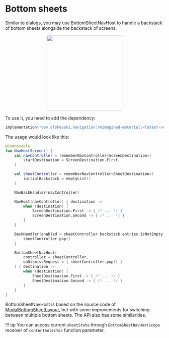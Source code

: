 # Bottom sheets

Similar to dialogs, you may use BottomSheetNavHost to handle a backstack of bottom sheets alongside the backstack of screens.

<p align="center">
    <img width="240" src="https://user-images.githubusercontent.com/5606565/199266283-a4e879fc-29d0-4f80-b86f-1d63118147f0.gif" />
</p>

To use it, you need to add the dependency:

```kotlin
implementation("dev.olshevski.navigation:reimagined-material:<latest-version>")
```

The usage would look like this:

```kotlin
@Composable
fun NavHostScreen() {
    val navController = rememberNavController<ScreenDestination>(
        startDestination = ScreenDestination.First,
    )

    val sheetController = rememberNavController<SheetDestination>(
        initialBackstack = emptyList()
    )

    NavBackHandler(navController)

    NavHost(navController) { destination ->
        when (destination) {
            ScreenDestination.First -> { /* ... */ }
            ScreenDestination.Second -> { /* ... */ }
        }
    }

    BackHandler(enabled = sheetController.backstack.entries.isNotEmpty()) {
        sheetController.pop()
    }

    BottomSheetNavHost(
        controller = sheetController,
        onDismissRequest = { sheetController.pop() }
    ) { destination ->
        when (destination) {
            SheetDestination.First -> { /* ... */ }
            SheetDestination.Second -> { /* ... */ }
        }
    }
}
```

BottomSheetNavHost is based on the source code of [ModalBottomSheetLayout](https://developer.android.com/reference/kotlin/androidx/compose/material/package-summary#ModalBottomSheetLayout(kotlin.Function1,androidx.compose.ui.Modifier,androidx.compose.material.ModalBottomSheetState,androidx.compose.ui.graphics.Shape,androidx.compose.ui.unit.Dp,androidx.compose.ui.graphics.Color,androidx.compose.ui.graphics.Color,androidx.compose.ui.graphics.Color,kotlin.Function0)), but with some improvements for switching between multiple bottom sheets. The API also has some similarities.

!!! tip
    You can access current `sheetState` through `BottomSheetNavHostScope` receiver of `contentSelector` function parameter.